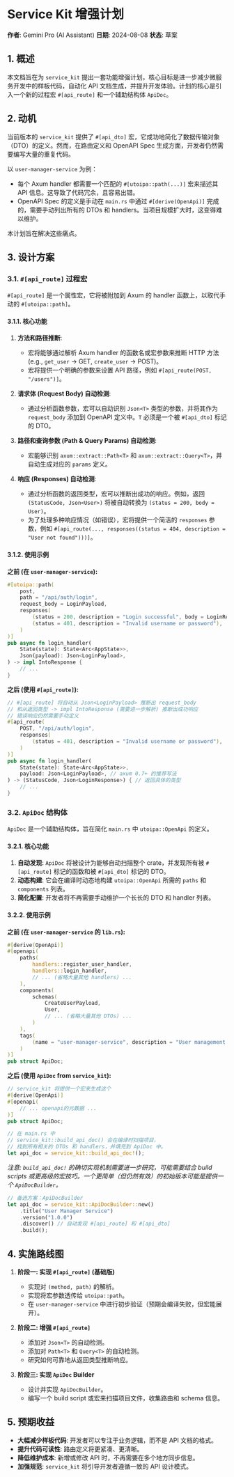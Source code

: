 # Service Kit 增强计划

**作者**: Gemini Pro (AI Assistant)
**日期**: 2024-08-08
**状态**: 草案

## 1. 概述

本文档旨在为 `service_kit` 提出一套功能增强计划，核心目标是进一步减少微服务开发中的样板代码，自动化 API 文档生成，并提升开发体验。计划的核心是引入一个新的过程宏 `#[api_route]` 和一个辅助结构体 `ApiDoc`。

## 2. 动机

当前版本的 `service_kit` 提供了 `#[api_dto]` 宏，它成功地简化了数据传输对象（DTO）的定义。然而，在路由定义和 OpenAPI Spec 生成方面，开发者仍然需要编写大量的重复代码。

以 `user-manager-service` 为例：
-   每个 Axum handler 都需要一个匹配的 `#[utoipa::path(...)]` 宏来描述其 API 信息。这导致了代码冗余，且容易出错。
-   OpenAPI Spec 的定义是手动在 `main.rs` 中通过 `#[derive(OpenApi)]` 完成的，需要手动列出所有的 DTOs 和 handlers。当项目规模扩大时，这变得难以维护。

本计划旨在解决这些痛点。

## 3. 设计方案

### 3.1. `#[api_route]` 过程宏

`#[api_route]` 是一个属性宏，它将被附加到 Axum 的 handler 函数上，以取代手动的 `#[utoipa::path]`。

#### 3.1.1. 核心功能

1.  **方法和路径推断**:
    -   宏将能够通过解析 Axum handler 的函数名或宏参数来推断 HTTP 方法 (e.g., `get_user` -> GET, `create_user` -> POST)。
    -   宏将提供一个明确的参数来设置 API 路径，例如 `#[api_route(POST, "/users")]`。

2.  **请求体 (Request Body) 自动检测**:
    -   通过分析函数参数，宏可以自动识别 `Json<T>` 类型的参数，并将其作为 `request_body` 添加到 OpenAPI 定义中。`T` 必须是一个被 `#[api_dto]` 标记的 DTO。

3.  **路径和查询参数 (Path & Query Params) 自动检测**:
    -   宏能够识别 `axum::extract::Path<T>` 和 `axum::extract::Query<T>`，并自动生成对应的 `params` 定义。

4.  **响应 (Responses) 自动检测**:
    -   通过分析函数的返回类型，宏可以推断出成功的响应。例如，返回 `(StatusCode, Json<User>)` 将被自动转换为 `(status = 200, body = User)`。
    -   为了处理多种响应情况（如错误），宏将提供一个简洁的 `responses` 参数，例如 `#[api_route(..., responses((status = 404, description = "User not found")))]`。

#### 3.1.2. 使用示例

**之前 (在 `user-manager-service`):**
```rust
#[utoipa::path(
    post,
    path = "/api/auth/login",
    request_body = LoginPayload,
    responses(
        (status = 200, description = "Login successful", body = LoginResponse),
        (status = 401, description = "Invalid username or password"),
    )
)]
pub async fn login_handler(
    State(state): State<Arc<AppState>>,
    Json(payload): Json<LoginPayload>,
) -> impl IntoResponse {
    // ...
}
```

**之后 (使用 `#[api_route]`):**
```rust
// #[api_route] 将自动从 Json<LoginPayload> 推断出 request_body
// 和从返回类型 -> impl IntoResponse (需要进一步解析) 推断出成功响应
// 错误响应仍然需要手动定义
#[api_route(
    POST, "/api/auth/login",
    responses(
        (status = 401, description = "Invalid username or password"),
    )
)]
pub async fn login_handler(
    State(state): State<Arc<AppState>>,
    payload: Json<LoginPayload>, // axum 0.7+ 的推荐写法
) -> (StatusCode, Json<LoginResponse>) { // 返回具体的类型
    // ...
}
```

### 3.2. `ApiDoc` 结构体

`ApiDoc` 是一个辅助结构体，旨在简化 `main.rs` 中 `utoipa::OpenApi` 的定义。

#### 3.2.1. 核心功能

1.  **自动发现**: `ApiDoc` 将被设计为能够自动扫描整个 crate，并发现所有被 `#[api_route]` 标记的函数和被 `#[api_dto]` 标记的 DTO。
2.  **动态构建**: 它会在编译时动态地构建 `utoipa::OpenApi` 所需的 `paths` 和 `components` 列表。
3.  **简化配置**: 开发者将不再需要手动维护一个长长的 DTO 和 handler 列表。

#### 3.2.2. 使用示例

**之前 (在 `user-manager-service` 的 `lib.rs`):**
```rust
#[derive(OpenApi)]
#[openapi(
    paths(
        handlers::register_user_handler,
        handlers::login_handler,
        // ... (省略大量其他 handlers) ...
    ),
    components(
        schemas(
            CreateUserPayload,
            User,
            // ... (省略大量其他 DTOs) ...
        )
    ),
    tags(
        (name = "user-manager-service", description = "User management endpoints.")
    )
)]
pub struct ApiDoc;
```

**之后 (使用 `ApiDoc` from `service_kit`):**
```rust
// service_kit 将提供一个宏来生成这个
#[derive(OpenApi)]
#[openapi(
    // ... openapi的元数据 ...
)]
pub struct ApiDoc; 

// 在 main.rs 中
// service_kit::build_api_doc() 会在编译时扫描项目，
// 找到所有相关的 DTOs 和 handlers，并填充到 ApiDoc 中。
let api_doc = service_kit::build_api_doc!();
```
*注意: `build_api_doc!` 的确切实现机制需要进一步研究，可能需要结合 build scripts 或更高级的宏技巧。一个更简单（但仍然有效）的初始版本可能是提供一个 `ApiDocBuilder`。*

```rust
// 备选方案：ApiDocBuilder
let api_doc = service_kit::ApiDocBuilder::new()
    .title("User Manager Service")
    .version("1.0.0")
    .discover() // 自动发现 #[api_route] 和 #[api_dto]
    .build();
```

## 4. 实施路线图

1.  **阶段一: 实现 `#[api_route]` (基础版)**
    -   实现对 `(method, path)` 的解析。
    -   实现将宏参数透传给 `utoipa::path`。
    -   在 `user-manager-service` 中进行初步验证（预期会编译失败，但宏能展开）。

2.  **阶段二: 增强 `#[api_route]`**
    -   添加对 `Json<T>` 的自动检测。
    -   添加对 `Path<T>` 和 `Query<T>` 的自动检测。
    -   研究如何可靠地从返回类型推断响应。

3.  **阶段三: 实现 `ApiDoc` Builder**
    -   设计并实现 `ApiDocBuilder`。
    -   编写一个 build script 或宏来扫描项目文件，收集路由和 schema 信息。

## 5. 预期收益

-   **大幅减少样板代码**: 开发者可以专注于业务逻辑，而不是 API 文档的格式。
-   **提升代码可读性**: 路由定义将更紧凑、更清晰。
-   **降低维护成本**: 新增或修改 API 时，不再需要在多个地方同步信息。
-   **加强规范**: `service_kit` 将引导开发者遵循一致的 API 设计模式。

